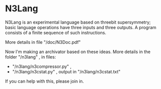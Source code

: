 # N3Lang

N3Lang is an experimental language based on threebit supersymmetry; 
basic language operations have three inputs and three outputs. 
A program consists of a finite sequence of such instructions.

More details in file "/doc/N3Doc.pdf"

Now I'm making an archivator based on these ideas. 
More details in the folder "/n3lang" , in files:

- "/n3lang/n3compressor.py" ,
- "/n3lang/n3cstat.py" , output in "/n3lang/n3cstat.txt"

If you can help with this, please join in.
